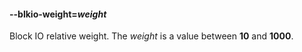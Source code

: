 #### **--blkio-weight**=*weight*

Block IO relative weight. The _weight_ is a value between **10** and **1000**.
